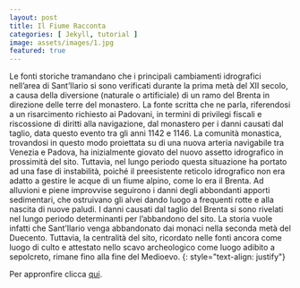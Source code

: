 ```yaml
---
layout: post
title: Il Fiume Racconta
categories: [ Jekyll, tutorial ]
image: assets/images/1.jpg
featured: true
---
```

Le fonti storiche tramandano che i principali cambiamenti idrografici nell’area di Sant’Ilario si sono verificati durante la prima metà del XII secolo, a causa della diversione (naturale o artificiale) di un ramo del Brenta in direzione delle terre del monastero. La fonte scritta che ne parla, riferendosi a un risarcimento richiesto ai Padovani, in termini di privilegi fiscali e riscossione di diritti alla navigazione, dal monastero per i danni causati dal taglio, data questo evento tra gli anni 1142 e 1146. La comunità monastica, trovandosi in questo modo proiettata su di una nuova arteria navigabile tra Venezia e Padova, ha inizialmente giovato del nuovo assetto idrografico in prossimità del sito. Tuttavia, nel lungo periodo questa situazione ha portato ad una fase di instabilità, poiché il preesistente reticolo idrografico non era adatto a gestire le acque di un fiume alpino, come lo era il Brenta. Ad alluvioni e piene improvvise seguirono i danni degli abbondanti apporti sedimentari, che ostruivano gli alvei dando luogo a frequenti rotte e alla nascita di nuove paludi. I danni causati dal taglio del Brenta si sono rivelati nel lungo periodo determinanti per l’abbandono del sito. La storia vuole infatti che Sant’Ilario venga abbandonato dai monaci nella seconda metà del Duecento. Tuttavia, la centralità del sito, ricordato nelle fonti ancora come luogo di culto e attestato nello scavo archeologico come luogo adibito a sepolcreto, rimane fino alla fine del Medioevo.
{: style="text-align: justify"}

Per appronfire clicca [qui](https://edizionicafoscari.unive.it/it/edizioni4/libri/978-88-6969-480-6/).



